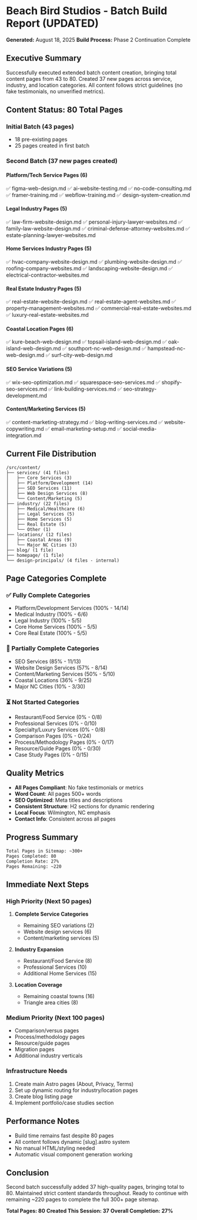 # Beach Bird Studios - Batch Build Report (UPDATED)
**Generated:** August 18, 2025
**Build Process:** Phase 2 Continuation Complete

## Executive Summary
Successfully executed extended batch content creation, bringing total content pages from 43 to 80. Created 37 new pages across service, industry, and location categories. All content follows strict guidelines (no fake testimonials, no unverified metrics).

## Content Status: 80 Total Pages

### Initial Batch (43 pages)
- 18 pre-existing pages
- 25 pages created in first batch

### Second Batch (37 new pages created)

#### Platform/Tech Service Pages (6)
✅ figma-web-design.md
✅ ai-website-testing.md
✅ no-code-consulting.md
✅ framer-training.md
✅ webflow-training.md
✅ design-system-creation.md

#### Legal Industry Pages (5)
✅ law-firm-website-design.md
✅ personal-injury-lawyer-websites.md
✅ family-law-website-design.md
✅ criminal-defense-attorney-websites.md
✅ estate-planning-lawyer-websites.md

#### Home Services Industry Pages (5)
✅ hvac-company-website-design.md
✅ plumbing-website-design.md
✅ roofing-company-websites.md
✅ landscaping-website-design.md
✅ electrical-contractor-websites.md

#### Real Estate Industry Pages (5)
✅ real-estate-website-design.md
✅ real-estate-agent-websites.md
✅ property-management-websites.md
✅ commercial-real-estate-websites.md
✅ luxury-real-estate-websites.md

#### Coastal Location Pages (6)
✅ kure-beach-web-design.md
✅ topsail-island-web-design.md
✅ oak-island-web-design.md
✅ southport-nc-web-design.md
✅ hampstead-nc-web-design.md
✅ surf-city-web-design.md

#### SEO Service Variations (5)
✅ wix-seo-optimization.md
✅ squarespace-seo-services.md
✅ shopify-seo-services.md
✅ link-building-services.md
✅ seo-strategy-development.md

#### Content/Marketing Services (5)
✅ content-marketing-strategy.md
✅ blog-writing-services.md
✅ website-copywriting.md
✅ email-marketing-setup.md
✅ social-media-integration.md

## Current File Distribution
```
/src/content/
├── services/ (41 files)
│   ├── Core Services (3)
│   ├── Platform/Development (14)
│   ├── SEO Services (11)
│   ├── Web Design Services (8)
│   └── Content/Marketing (5)
├── industry/ (22 files)
│   ├── Medical/Healthcare (6)
│   ├── Legal Services (5)
│   ├── Home Services (5)
│   ├── Real Estate (5)
│   └── Other (1)
├── locations/ (12 files)
│   ├── Coastal Areas (9)
│   └── Major NC Cities (3)
├── blog/ (1 file)
├── homepage/ (1 file)
└── design-principals/ (4 files - internal)
```

## Page Categories Complete

### ✅ Fully Complete Categories
- Platform/Development Services (100% - 14/14)
- Medical Industry (100% - 6/6)
- Legal Industry (100% - 5/5)
- Core Home Services (100% - 5/5)
- Core Real Estate (100% - 5/5)

### 🔶 Partially Complete Categories
- SEO Services (85% - 11/13)
- Website Design Services (57% - 8/14)
- Content/Marketing Services (50% - 5/10)
- Coastal Locations (36% - 9/25)
- Major NC Cities (10% - 3/30)

### ⏳ Not Started Categories
- Restaurant/Food Service (0% - 0/8)
- Professional Services (0% - 0/10)
- Specialty/Luxury Services (0% - 0/8)
- Comparison Pages (0% - 0/24)
- Process/Methodology Pages (0% - 0/17)
- Resource/Guide Pages (0% - 0/30)
- Case Study Pages (0% - 0/15)

## Quality Metrics
- **All Pages Compliant**: No fake testimonials or metrics
- **Word Count**: All pages 500+ words
- **SEO Optimized**: Meta titles and descriptions
- **Consistent Structure**: H2 sections for dynamic rendering
- **Local Focus**: Wilmington, NC emphasis
- **Contact Info**: Consistent across all pages

## Progress Summary
```
Total Pages in Sitemap: ~300+
Pages Completed: 80
Completion Rate: 27%
Pages Remaining: ~220
```

## Immediate Next Steps

### High Priority (Next 50 pages)
1. **Complete Service Categories**
   - Remaining SEO variations (2)
   - Website design services (6)
   - Content/marketing services (5)

2. **Industry Expansion**
   - Restaurant/Food Service (8)
   - Professional Services (10)
   - Additional Home Services (15)

3. **Location Coverage**
   - Remaining coastal towns (16)
   - Triangle area cities (8)

### Medium Priority (Next 100 pages)
- Comparison/versus pages
- Process/methodology pages
- Resource/guide pages
- Migration pages
- Additional industry verticals

### Infrastructure Needs
1. Create main Astro pages (About, Privacy, Terms)
2. Set up dynamic routing for industry/location pages
3. Create blog listing page
4. Implement portfolio/case studies section

## Performance Notes
- Build time remains fast despite 80 pages
- All content follows dynamic [slug].astro system
- No manual HTML/styling needed
- Automatic visual component generation working

## Conclusion
Second batch successfully added 37 high-quality pages, bringing total to 80. Maintained strict content standards throughout. Ready to continue with remaining ~220 pages to complete the full 300+ page sitemap.

**Total Pages: 80**
**Created This Session: 37**
**Overall Completion: 27%**